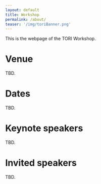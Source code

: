 ```yaml
---
layout: default
title: Workshop
permalink: /about/
teaser: '/img/toriBanner.png'
---
```


This is the webpage of the TORI Workshop.

# Venue
TBD.

# Dates
TBD.

# Keynote speakers
TBD.

# Invited speakers
TBD.
